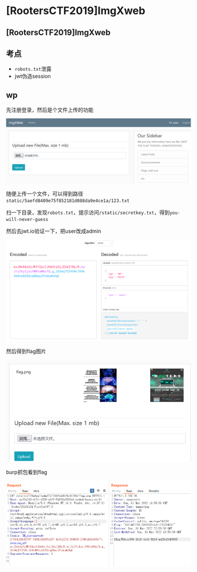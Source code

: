 # \[RootersCTF2019]ImgXweb

## \[RootersCTF2019]ImgXweb

## 考点

* `robots.txt`泄露
* jwt伪造session

## wp

先注册登录，然后是个文件上传的功能

![](<../.gitbook/assets/image (35).png>)

随便上传一个文件，可以得到路径`static/5aefd8409e75f852181d088da9e4ce1a/123.txt`

扫一下目录，发现`robots.txt`，提示访问`/static/secretkey.txt`，得到`you-will-never-guess`

然后去jwt.io验证一下，把user改成admin

![](<../.gitbook/assets/image (32) (1).png>)

然后得到flag图片

![](<../.gitbook/assets/image (23) (1).png>)

burp抓包看到flag

![](<../.gitbook/assets/image (28) (1).png>)
